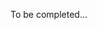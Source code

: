 To be completed...

[//]: # (### **Software Engineer Intern**  )

[//]: # (**January 2025 – June 2025 | ByteDance**  )

[//]: # ()
[//]: # (Worked on the development and optimization of large-scale recommendation systems, focusing on algorithm improvements and system efficiency enhancements. Contributed to real-time data processing pipelines and model optimization for personalized content delivery.)

[//]: # ()
[//]: # (#### Key Contributions:  )

[//]: # (- Developed and optimized recommendation algorithms to enhance user engagement and content relevance.  )

[//]: # (- Designed and implemented real-time data processing workflows to improve model inference efficiency.  )

[//]: # (- Conducted A/B testing and performance analysis to refine recommendation strategies based on user behavior data.  )

[//]: # ()
[//]: # (---)

[//]: # ()
[//]: # (### **国家级大创项目-L-code法律知识引擎**  )

[//]: # (**2023年5月 – 2024年12月 | 华南理工大学**  )

[//]: # ()
[//]: # (负责大规模推荐系统的开发与优化，专注于算法改进和系统效率提升。参与实时数据处理管道的构建，并优化模型推理流程，以提升个性化内容推荐效果。)

[//]: # ()
[//]: # (#### 主要贡献:  )

[//]: # (- 研发并优化推荐算法，提高用户互动率和内容相关性。  )

[//]: # (- 设计并实现实时数据处理流程，提升模型推理的计算效率。  )

[//]: # (- 进行A/B测试与性能分析，基于用户行为数据优化推荐策略。)
